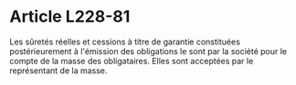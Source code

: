 # Article L228-81

Les sûretés réelles et cessions à titre de garantie constituées postérieurement à l'émission des obligations le sont par la société pour le compte de la masse des obligataires. Elles sont acceptées par le représentant de la masse.
